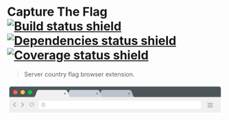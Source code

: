 # Capture The Flag [![Build status shield](https://travis-ci.com/nilfalse/ctf.svg?branch=main)](https://travis-ci.com/nilfalse/ctf) [![Dependencies status shield](https://badges.depfu.com/badges/c5efc2f68546b6c7cc2a0b1c896b2cd6/overview.svg)](https://depfu.com/github/nilfalse/ctf) [![Coverage status shield](https://coveralls.io/repos/github/nilfalse/ctf/badge.svg)](https://coveralls.io/github/nilfalse/ctf)

> Server country flag browser extension.

[![Browser address bar demo illustration](./artwork/omnibox.svg)](https://nilfalse.com/addons/ctf)
